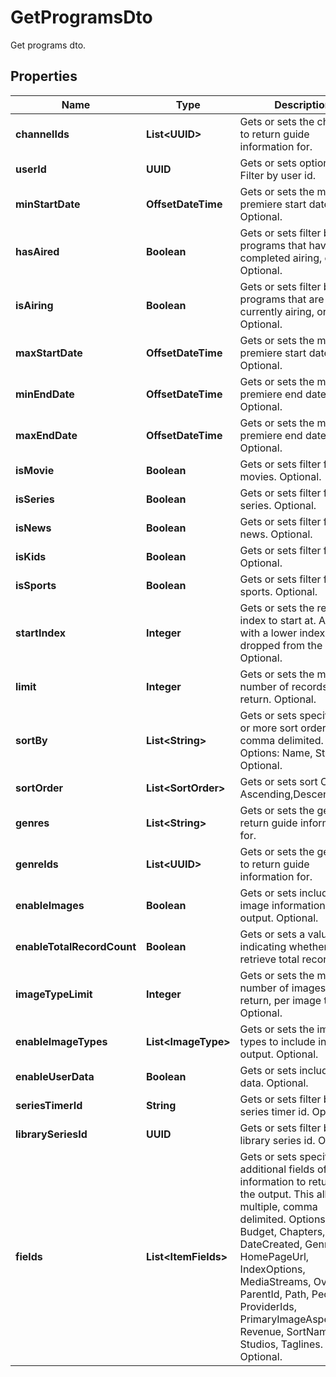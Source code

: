 

# GetProgramsDto

Get programs dto.

## Properties

| Name | Type | Description | Notes |
|------------ | ------------- | ------------- | -------------|
|**channelIds** | **List&lt;UUID&gt;** | Gets or sets the channels to return guide information for. |  [optional] |
|**userId** | **UUID** | Gets or sets optional. Filter by user id. |  [optional] |
|**minStartDate** | **OffsetDateTime** | Gets or sets the minimum premiere start date.  Optional. |  [optional] |
|**hasAired** | **Boolean** | Gets or sets filter by programs that have completed airing, or not.  Optional. |  [optional] |
|**isAiring** | **Boolean** | Gets or sets filter by programs that are currently airing, or not.  Optional. |  [optional] |
|**maxStartDate** | **OffsetDateTime** | Gets or sets the maximum premiere start date.  Optional. |  [optional] |
|**minEndDate** | **OffsetDateTime** | Gets or sets the minimum premiere end date.  Optional. |  [optional] |
|**maxEndDate** | **OffsetDateTime** | Gets or sets the maximum premiere end date.  Optional. |  [optional] |
|**isMovie** | **Boolean** | Gets or sets filter for movies.  Optional. |  [optional] |
|**isSeries** | **Boolean** | Gets or sets filter for series.  Optional. |  [optional] |
|**isNews** | **Boolean** | Gets or sets filter for news.  Optional. |  [optional] |
|**isKids** | **Boolean** | Gets or sets filter for kids.  Optional. |  [optional] |
|**isSports** | **Boolean** | Gets or sets filter for sports.  Optional. |  [optional] |
|**startIndex** | **Integer** | Gets or sets the record index to start at. All items with a lower index will be dropped from the results.  Optional. |  [optional] |
|**limit** | **Integer** | Gets or sets the maximum number of records to return.  Optional. |  [optional] |
|**sortBy** | **List&lt;String&gt;** | Gets or sets specify one or more sort orders, comma delimited. Options: Name, StartDate.  Optional. |  [optional] |
|**sortOrder** | **List&lt;SortOrder&gt;** | Gets or sets sort Order - Ascending,Descending. |  [optional] |
|**genres** | **List&lt;String&gt;** | Gets or sets the genres to return guide information for. |  [optional] |
|**genreIds** | **List&lt;UUID&gt;** | Gets or sets the genre ids to return guide information for. |  [optional] |
|**enableImages** | **Boolean** | Gets or sets include image information in output.  Optional. |  [optional] |
|**enableTotalRecordCount** | **Boolean** | Gets or sets a value indicating whether retrieve total record count. |  [optional] |
|**imageTypeLimit** | **Integer** | Gets or sets the max number of images to return, per image type.  Optional. |  [optional] |
|**enableImageTypes** | **List&lt;ImageType&gt;** | Gets or sets the image types to include in the output.  Optional. |  [optional] |
|**enableUserData** | **Boolean** | Gets or sets include user data.  Optional. |  [optional] |
|**seriesTimerId** | **String** | Gets or sets filter by series timer id.  Optional. |  [optional] |
|**librarySeriesId** | **UUID** | Gets or sets filter by library series id.  Optional. |  [optional] |
|**fields** | **List&lt;ItemFields&gt;** | Gets or sets specify additional fields of information to return in the output. This allows multiple, comma delimited. Options: Budget, Chapters, DateCreated, Genres, HomePageUrl, IndexOptions, MediaStreams, Overview, ParentId, Path, People, ProviderIds, PrimaryImageAspectRatio, Revenue, SortName, Studios, Taglines.  Optional. |  [optional] |



